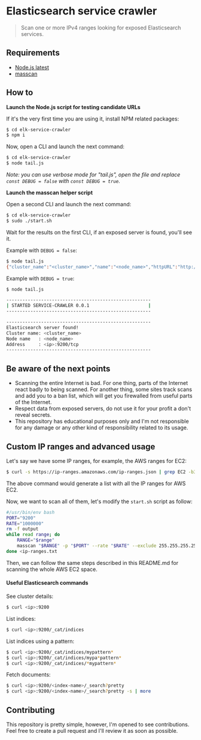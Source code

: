 # Elasticsearch service crawler

> Scan one or more IPv4 ranges looking for exposed Elasticsearch services.

## Requirements

- [Node.js latest](https://nodejs.org)
- [masscan](https://github.com/robertdavidgraham/masscan)

## How to

**Launch the Node.js script for testing candidate URLs**

If it's the very first time you are using it, install NPM related packages:

```sh
$ cd elk-service-crawler
$ npm i 
```

Now, open a CLI and launch the next command:

```sh
$ cd elk-service-crawler
$ node tail.js
```

_Note: you can use verbose mode for "tail.js", open the file and replace `const DEBUG = false` with `const DEBUG = true`._

**Launch the masscan helper script**

Open a second CLI and launch the next command:

```sh
$ cd elk-service-crawler
$ sudo ./start.sh
```

Wait for the results on the first CLI, if an exposed server is found, you'll see it.

Example with `DEBUG = false`:

```sh
$ node tail.js
{"cluster_name":"<cluster_name>","name":"<node_name>","httpURL":"http://<ip>:9200","ip":"<ip>","port":"9200/tcp"}
```

Example with `DEBUG = true`:

```sh
$ node tail.js

------------------------------------------------------
| STARTED SERVICE-CRAWLER 0.0.1                      |
------------------------------------------------------

------------------------------------------------------
Elasticsearch server found!
Cluster name: <cluster_name>
Node name   : <node_name>
Address     : <ip>:9200/tcp
------------------------------------------------------
```

## Be aware of the next points

- Scanning the entire Internet is bad. For one thing, parts of the Internet react badly to being scanned. For another thing, some sites track scans and add you to a ban list, which will get you firewalled from useful parts of the Internet.
- Respect data from exposed servers, do not use it for your profit a don't reveal secrets.
- This repository has educational purposes only and I'm not responsible for any damage or any other kind of responsibility related to its usage.

## Custom IP ranges and advanced usage

Let's say we have some IP ranges, for example, the AWS ranges for EC2:

```sh
$ curl -s https://ip-ranges.amazonaws.com/ip-ranges.json | grep EC2 -b3 | grep ip_prefix | grep -o -P "\d+\.\d+\.\d+\.\d+/\d+" > ip-ranges.txt
```

The above command would generate a list with all the IP ranges for AWS EC2.

Now, we want to scan all of them, let's modify the `start.sh` script as follow:

```sh
#/usr/bin/env bash
PORT="9200"
RATE="1000000"
rm -f output
while read range; do
    RANGE="$range"
    masscan "$RANGE" -p "$PORT" --rate "$RATE" --exclude 255.255.255.255 >> output
done <ip-ranges.txt
```

Then, we can follow the same steps described in this README.md for scanning the whole AWS EC2 space.

#### Useful Elasticsearch commands

See cluster details:

```sh
$ curl <ip>:9200
```

List indices:

```sh
$ curl <ip>:9200/_cat/indices
```

List indices using a pattern:

```sh
$ curl <ip>:9200/_cat/indices/mypattern*
$ curl <ip>:9200/_cat/indices/mypa*pattern*
$ curl <ip>:9200/_cat/indices/*mypattern*
```

Fetch documents:

```sh
$ curl <ip>:9200/<index-name>/_search?pretty
$ curl <ip>:9200/<index-name>/_search?pretty -s | more
```

## Contributing

This repository is pretty simple, however, I'm opened to see contributions. Feel free to create a pull request and I'll review it as soon as possible.
